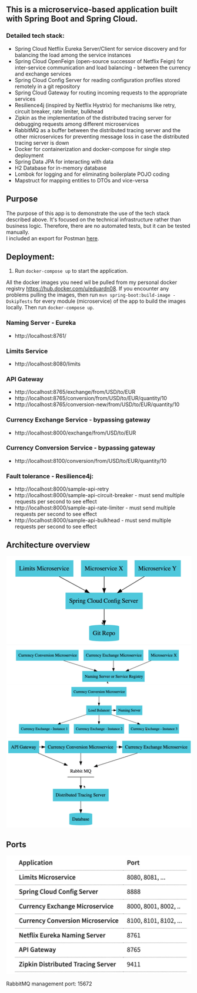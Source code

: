 ## This is a microservice-based application built with Spring Boot and Spring Cloud. 

### Detailed tech stack:
- Spring Cloud Netflix Eureka Server/Client for service discovery and for balancing the load among the service instances
- Spring Cloud OpenFeign (open-source successor of Netflix Feign) for inter-service communication and load balancing - between the currency and exchange services
- Spring Cloud Config Server for reading configuration profiles stored remotely in a git repository
- Spring Cloud Gateway for routing incoming requests to the appropriate services
- Resilience4j (inspired by Netflix Hystrix) for mechanisms like retry, circuit breaker, rate limiter, bulkhead 
- Zipkin as the implementation of the distributed tracing server for debugging requests among different microservices
- RabbitMQ as a buffer between the distributed tracing server and the other microservices for preventing message loss in case the distributed tracing server is down
- Docker for containerization and docker-compose for single step deployment
- Spring Data JPA for interacting with data
- H2 Database for in-memory database
- Lombok for logging and for eliminating boilerplate POJO coding
- Mapstruct for mapping entities to DTOs and vice-versa

## Purpose
The purpose of this app is to demonstrate the use of the tech stack described above. It's focused on the
technical infrastructure rather than business logic. Therefore, there are no automated tests, but it can be tested manually.  
I included an export for Postman [here](./spring-cloud-microservices-poc.postman_collection.json).

## Deployment:
1. Run `docker-compose up` to start the application. 

All the docker images you need wil be pulled from my personal docker registry https://hub.docker.com/u/eduardn08. If you encounter any problems pulling the images, then run `mvn spring-boot:build-image -DskipTests` for every module (microservice) of the app to build the images locally. Then run `docker-compose up`.

### Naming Server - Eureka
- http://localhost:8761/

### Limits Service
- http://localhost:8080/limits

### API Gateway
- http://localhost:8765/exchange/from/USD/to/EUR
- http://localhost:8765/conversion/from/USD/to/EUR/quantity/10
- http://localhost:8765/conversion-new/from/USD/to/EUR/quantity/10

### Currency Exchange Service - bypassing gateway
- http://localhost:8000/exchange/from/USD/to/EUR

### Currency Conversion Service - bypassing gateway
- http://localhost:8100/conversion/from/USD/to/EUR/quantity/10

### Fault tolerance - Resilience4j:
- http://localhost:8000/sample-api-retry
- http://localhost:8000/sample-api-circuit-breaker - must send multiple requests per second to see effect
- http://localhost:8000/sample-api-rate-limiter - must send multiple requests per second to see effect
- http://localhost:8000/sample-api-bulkhead - must send multiple requests per second to see effect

## Architecture overview
![cloud-config-server](./cloud-config-server.png)
![Naming Server](./naming-server.png)
![load-balancer](./load-balancer.png)
![distributed-tracing-server](./distributed-tracing-server.png)


## Ports
![load-balancer](./ports.png)

RabbitMQ management port: 15672
